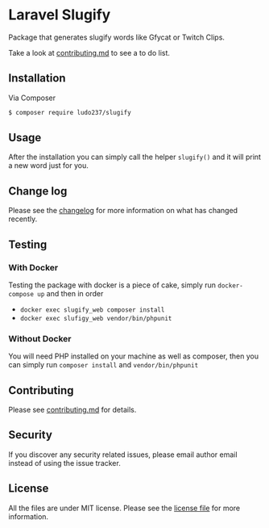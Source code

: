 # Laravel Slugify

Package that generates slugify words like Gfycat or Twitch Clips.

Take a look at [contributing.md](contributing.md) to see a to do list.

## Installation

Via Composer

```bash
$ composer require ludo237/slugify
```

## Usage

After the installation you can simply call the helper `slugify()` and it will print
a new word just for you.

## Change log

Please see the [changelog](changelog.md) for more information on what has changed recently.

## Testing

### With Docker

Testing the package with docker is a piece of cake, simply run `docker-compose up` and then in order

- `docker exec slugify_web composer install`
- `docker exec slufigy_web vendor/bin/phpunit`

### Without Docker

You will need PHP installed on your machine as well as composer, then you can simply run `composer install` and `vendor/bin/phpunit`

## Contributing

Please see [contributing.md](contributing.md) for details.

## Security

If you discover any security related issues, please email author email instead of using the issue tracker.

## License

All the files are under MIT license. Please see the [license file](license.md) for more information.
